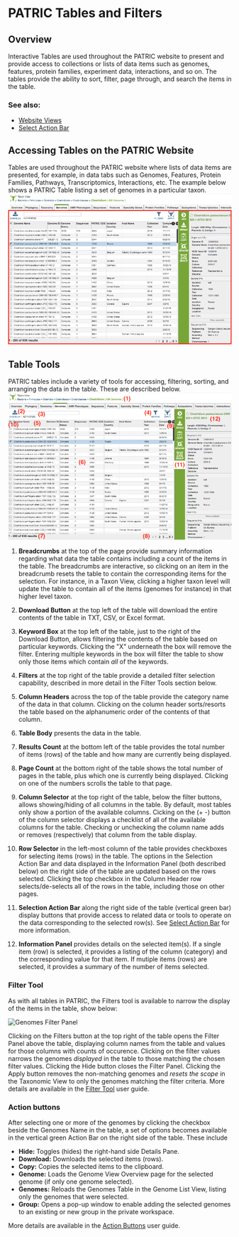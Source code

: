 # PATRIC Tables and Filters

## Overview
Interactive Tables are used throughout the PATRIC website to present and provide access to collections or lists of data items such as genomes, features, protein families, experiment data, interactions, and so on. The tables provide the ability to sort, filter, page through, and search the items in the table.

### See also:
  * [Website Views](./website_views.html)
  * [Select Action Bar](./action_bar.html)

## Accessing Tables on the PATRIC Website
Tables are used throughout the PATRIC website where lists of data items are presented, for example, in data tabs such as Genomes, Features, Protein Families, Pathways, Transcriptomics, Interactions, etc. The example below shows a PATRIC Table listing a set of genomes in a particular taxon.
![PATRIC Table](./images/patric_table.png) 

## Table Tools
PATRIC tables include a variety of tools for accessing, filtering, sorting, and arranging the data in the table.  These are described below.
![PATRIC Table Tools](./images/patric_table_tools.png) 

1. **Breadcrumbs** at the top of the page provide summary information regarding what data the table contains including a count of the items in the table.  The breadcrumbs are interactive, so clicking on an item in the breadcrumb resets the table to contain the corresponding items for the selection. For instance, in a Taxon View, clicking a higher taxon level will update the table to contain all of the items (genomes for instance) in that higher level taxon.

2. **Download Button** at the top left of the table will download the entire contents of the table in TXT, CSV, or Excel format.

3. **Keyword Box** at the top left of the table, just to the right of the Download Button, allows filtering the contents of the table based on particular keywords. Clicking the "X" underneath the box will remove the filter.  Entering multiple keywords in the box will filter the table to show only those items which contain *all* of the keywords.

4. **Filters** at the top right of the table provide a detailed filter selection capability, described in more detail in the Filter Tools section below.

5. **Column Headers** across the top of the table provide the category name of the data in that column. Clicking on the column header sorts/resorts the table based on the alphanumeric order of the contents of that column.

6. **Table Body** presents the data in the table.

7. **Results Count** at the bottom left of the table provides the total number of items (rows) of the table and how many are currently being displayed.

8. **Page Count** at the bottom right of the table shows the total number of pages in the table, plus which one is currently being displayed.  Clicking on one of the numbers scrolls the table to that page.

9. **Column Selector** at the top right of the table, below the filter buttons, allows showing/hiding of all columns in the table.  By default, most tables only show a portion of the available columns. Cicking on the (+ -) button of the column selector displays a checklist of all of the available columns for the table.  Checking or unchecking the column name adds or removes (respectively) that column from the table display.

10. **Row Selector** in the left-most column of the table provides checkboxes for selecting items (rows) in the table. The options in the Selection Action Bar and data displayed in the Information Panel (both described below) on the right side of the table are updated based on the rows selected. Clicking the top checkbox in the Column Header row selects/de-selects all of the rows in the table, including those on other pages.

11. **Selection Action Bar** along the right side of the table (vertical green bar) display buttons that provide access to related data or tools to operate on the data corresponding to the selected row(s). See [Select Action Bar](./action_bar.html) for more information.

12. **Information Panel** provides details on the selected item(s).  If a single item (row) is selected, it provides a listing of the column (category) and the corresponding value for that item.  If mutiple items (rows) are selected, it provides a summary of the number of items selected.

### Filter Tool

As with all tables in PATRIC, the Filters tool is available to narrow the display of the items in the table, show below:
  
![Genomes Filter Panel](../images/genomes_filter_panel.png)

Clicking on the Filters button at the top right of the table opens the Filter Panel above the table, displaying column names from the table and values for those columns with counts of occurence.  Clicking on the filter values narrows the genomes *displayed* in the table to those matching the chosen filter values.  Clicking the Hide button closes the Filter Panel.  Clicking the Apply button removes the non-matching genomes and *resets the scope* in the Taxonomic View to only the genomes matching the filter criteria. More details are available in the [Filter Tool](../other/filter_tool.html) user guide.

### Action buttons

After selecting one or more of the genomes by clicking the checkbox beside the Genomes Name in the table, a set of options becomes available in the vertical green Action Bar on the right side of the table.  These include

* **Hide:** Toggles (hides) the right-hand side Details Pane.
* **Download:**  Downloads the selected items (rows).
* **Copy:** Copies the selected items to the clipboard.
* **Genome:** Loads the Genome View Overview page for the selected genome (if only one genome selected).
* **Genomes:** Reloads the Genomes Table in the Genome List View, listing only the genomes that were selected.
* **Group:** Opens a pop-up window to enable adding the selected genomes to an existing or new group in the private workspace.

More details are available in the [Action Buttons](../other/action_buttons.html) user guide.
